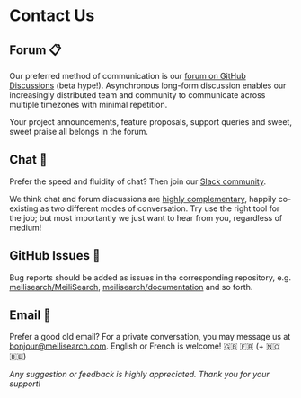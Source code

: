 # Contact Us

## Forum 📋

Our preferred method of communication is our [forum on GitHub Discussions](https://github.com/meilisearch/MeiliSearch/discussions) (beta hype!). Asynchronous long-form discussion enables our increasingly distributed team and community to communicate across multiple timezones with minimal repetition.

Your project announcements, feature proposals, support queries and sweet, sweet praise all belongs in the forum.

## Chat 💬

Prefer the speed and fluidity of chat? Then join our [Slack community](https://slack.meilisearch.com/).

We think chat and forum discussions are [highly complementary](https://blog.discourse.org/2018/04/effectively-using-discourse-together-with-group-chat/), happily co-existing as two different modes of conversation. Try use the right tool for the job; but most importantly we just want to hear from you, regardless of medium!

## GitHub Issues 🔩

Bug reports should be added as issues in the corresponding repository, e.g. [meilisearch/MeiliSearch](https://github.com/meilisearch/MeiliSearch/issues), [meilisearch/documentation](https://github.com/meilisearch/documentation/issues) and so forth.

## Email 💌

Prefer a good old email? For a private conversation, you may message us at [bonjour@meilisearch.com](mailto:bonjour@meilisearch.com). English or French is welcome! 🇬🇧 🇫🇷 (+ 🇳🇴 🇧🇪)

_Any suggestion or feedback is highly appreciated. Thank you for your support!_

